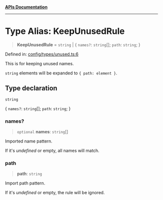 [**APIs Documentation**](../README.md)

***

# Type Alias: KeepUnusedRule

> **KeepUnusedRule** = `string` \| \{ `names?`: `string`[]; `path`: `string`; \}

Defined in: [config/types/unused.ts:6](https://github.com/daidodo/format-imports/blob/6fa466521c4048be8236686fd87f433f44d2b81e/src/lib/config/types/unused.ts#L6)

This is for keeping unused names.

`string` elements will be expanded to `{ path: element }`.

## Type declaration

`string`

\{ `names?`: `string`[]; `path`: `string`; \}

### names?

> `optional` **names**: `string`[]

Imported name pattern.

If it's _undefined_ or empty, all names will match.

### path

> **path**: `string`

Import path pattern.

If it's _undefined_ or empty, the rule will be ignored.
